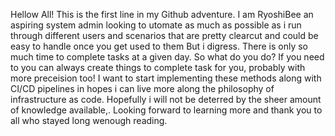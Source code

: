 Hellow All! This is the first line in my Github adventure. I am RyoshiBee an aspiring system admin looking to utomate as much as possible as i run through different users and scenarios that are pretty clearcut and could be easy to handle once you get used to them
But i digress. There is only so much time to complete tasks at a given day. So what do you do? If you need to you can always create things to complete task for you, probably with more preceision too!
I want to start implementing these methods along with CI/CD pipelines in hopes i can live more along the philosophy of infrastructure as code. Hopefully i will not be deterred by the sheer amount of knowledge available,. Looking forward to learning more and thank you to all who stayed long wenough reading.
